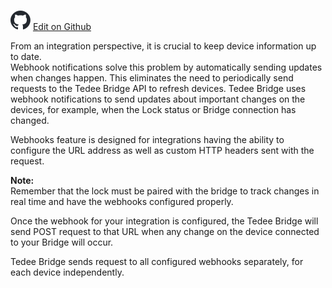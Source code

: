  ![](/assets/github-logo.svg "GitHub Logo") [Edit on Github](https://github.com/tedee-com/tedee-bridge-api/blob/master/webhooks/about_webhooks.md)

From an integration perspective, it is crucial to keep device information up to date.  
Webhook notifications solve this problem by automatically sending updates when changes happen. This eliminates the need to periodically send requests to the Tedee Bridge API to refresh devices. 
Tedee Bridge uses webhook notifications to send updates about important changes on the devices, for example, when the Lock status or Bridge connection has changed.  
  
Webhooks feature is designed for integrations having the ability to configure the URL address as well as custom HTTP headers sent with the request. 

**Note:**  
Remember that the lock must be paired with the bridge to track changes in real time and have the webhooks configured properly.  
  
Once the webhook for your integration is configured, the Tedee Bridge will send POST request to that URL when any change on the device connected to your Bridge will occur.  

Tedee Bridge sends request to all configured webhooks separately, for each device independently.  